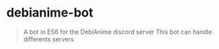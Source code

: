 # debianime-bot

> A bot in ES6 for the DebiAnime discord server
> This bot can handle differents servers
